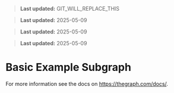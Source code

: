 > **Last updated:** GIT_WILL_REPLACE_THIS

> **Last updated:** 2025-05-09

> **Last updated:** 2025-05-09

> **Last updated:** 2025-05-09

# Basic Example Subgraph

For more information see the docs on https://thegraph.com/docs/.
